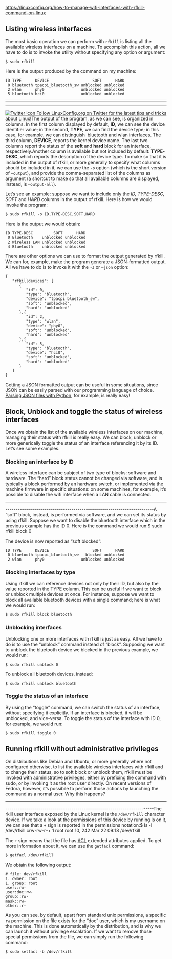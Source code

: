 https://linuxconfig.org/how-to-manage-wifi-interfaces-with-rfkill-command-on-linux

## Listing wireless interfaces

The most basic operation we can perform with `rfkill` is listing all the available wireless interfaces on a machine. To accomplish this action, all we have to do is to invoke the utility without specifying any option or argument:

    $ sudo rfkill

Here is the output produced by the command on my machine:

    ID TYPE      DEVICE                   SOFT      HARD
     0 bluetooth tpacpi_bluetooth_sw unblocked unblocked
     2 wlan      phy0                unblocked unblocked
     5 bluetooth hci0                unblocked unblocked

------------------------------------------------------------------------

------------------------------------------------------------------------

[![Twitter icon](https://linuxconfig.org/wp-content/uploads/twitter.ico) Follow LinuxConfig.org on Twitter for the latest tips and tricks about Linux!](https://twitter.com/linuxconfig)The output of the program, as we can see, is organized in columns. In the first column displayed by default, **ID**, we can see the device identifier value; in the second, **TYPE**, we can find the device type; in this case, for example, we can distinguish  bluetooth and wlan interfaces. The third column, **DEVICE**, reports the kernel device name. The last two columns report the status of the **soft** and **hard** block for an interface, respectively.Another column is available but not included by default: **TYPE-DESC**, which reports the description of the device type. To make so that it is included in the output of rfkill, or more generally to specify what columns should be included in it, we can use the `-o` option (which is the short version of `–output`), and provide the comma-separated list of the columns as argument (a shortcut to make so that all available columns are displayed, instead, is `–output-all`).

Let’s see an example: suppose we want to include only the *ID, TYPE-DESC, SOFT* and *HARD* columns in the output of rfkill. Here is how we would invoke the program:

    $ sudo rfkill -o ID,TYPE-DESC,SOFT,HARD

Here is the output we would obtain:

    ID TYPE-DESC         SOFT      HARD
     0 Bluetooth    unblocked unblocked
     2 Wireless LAN unblocked unblocked
     4 Bluetooth    unblocked unblocked

There are other options we can use to format the output generated by rfkill. We can for, example, make the program generate a JSON-formatted output. All we have to do is to invoke it with the `-J` or `–json` option:

    {
       "rfkilldevices": [
          {
             "id": 0,
             "type": "bluetooth",
             "device": "tpacpi_bluetooth_sw",
             "soft": "unblocked",
             "hard": "unblocked"
          },{
             "id": 2,
             "type": "wlan",
             "device": "phy0",
             "soft": "unblocked",
             "hard": "unblocked"
          },{
             "id": 5,
             "type": "bluetooth",
             "device": "hci0",
             "soft": "unblocked",
             "hard": "unblocked"
          }
       ]
    }

Getting a JSON formatted output can be useful in some situations, since JSON can be easily parsed with our programming language of choice. [Parsing JSON files with Python](https://linuxconfig.org/how-to-parse-data-from-json-into-python), for example, is really easy!

## Block, Unblock and toggle the status of wireless interfaces

Once we obtain the list of the available wireless interfaces on our machine, managing their status with rfkill is really easy. We can block, unblock or more generically toggle the status of an interface referencing it by its ID. Let’s see some examples.

### Blocking an interface by ID

A wireless interface can be subject of two type of blocks: software and hardware. The “hard” block status cannot be changed via software, and is typically a block performed by an hardware switch, or implemented via the machine firmware in specific situations: on some machines, for example, it’s possible to disable the wifi interface when a LAN cable is connected.

------------------------------------------------------------------------

------------------------------------------------------------------------A “soft” block, instead, is performed via software, and we can set its status by using rfkill. Suppose we want to disable the bluetooth interface which in the previous example has the ID 0. Here is the command we would run:$ sudo rfkill block 0

The device is now reported as “soft blocked”:

    ID TYPE      DEVICE                   SOFT      HARD
     0 bluetooth tpacpi_bluetooth_sw   blocked unblocked
     2 wlan      phy0                unblocked unblocked

### Blocking interfaces by type

Using rfkill we can reference devices not only by their ID, but also by the value reported in the TYPE column. This can be useful if we want to block or unblock multiple devices at once. For instance, suppose we want to block all available bluetooth devices with a single command; here is what we would run:

    $ sudo rfkill block bluetooth

### Unblocking interfaces

Unblocking one or more interfaces with rfkill is just as easy. All we have to do is to use the “unblock” command instead of “block”. Supposing we want to unblock the bluetooth device we blocked in the previous example, we would run:

    $ sudo rfkill unblock 0

To unblock all bluetooth devices, instead:

    $ sudo rfkill unblock bluetooth

### Toggle the status of an interface

By using the “toggle” command, we can switch the status of an interface, without specifying it explicitly. If an interface is blocked, it will be unblocked, and vice-versa. To toggle the status of the interface with ID 0, for example, we would run:

    $ sudo rfkill toggle 0

## Running rfkill without administrative privileges

On distributions like Debian and Ubuntu, or more generally where not configured otherwise, to list the available wireless interfaces with rfkill and to change their status, so to soft block or unblock them, rfkill must be invoked with administrative privileges, either by prefixing the command with sudo, or by invoking it as the root user directly. On recent versions of Fedora, however, it’s possibile to perform those actions by launching the command as a normal user. Why this happens?

------------------------------------------------------------------------

------------------------------------------------------------------------The rkill user interface exposed by the Linux kernel is the `/dev/rfkill` character device. If we take a look at the permissions of this device by running ls on it, we can see that a `+` sign is reported in the permissions notation:$ ls -l /dev/rfkill
    crw-rw-r–+ 1 root root 10, 242 Mar 22 09:18 /dev/rfkill

The `+` sign means that the file has [ACL](https://linuxconfig.org/how-to-manage-acls-on-linux) extended attributes applied. To get more information about it, we can use the `getfacl` command:

    $ getfacl /dev/rfkill

We obtain the following output:

    # file: dev/rfkill
    1. owner: root
    1. group: root
    user::rw-
    user:doc:rw-
    group::rw-
    mask::rw-
    other::r–

As you can see, by default, apart from standard unix permissions, a specific `rw` permission on the file exists for the “doc” user, which is my username on the machine. This is done automatically by the distribution, and is why we can launch it without privilege escalation. If we want to remove those special permissions from the file, we can simply run the following command:

    $ sudo setfacl -b /dev/rfkill